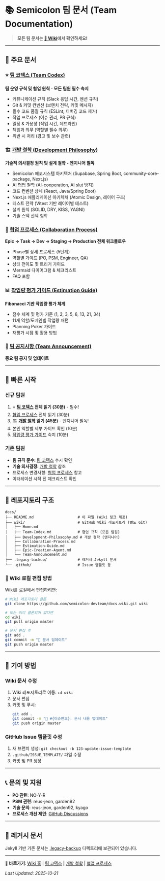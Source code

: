 # 📚 Semicolon 팀 문서 (Team Documentation)

> **모든 팀 문서는 [📖 Wiki](https://github.com/semicolon-devteam/docs/wiki)에서 확인하세요!**

---

## 📖 주요 문서

### ⭐ [팀 코덱스 (Team Codex)](https://github.com/semicolon-devteam/docs/wiki/Team-Codex)
**팀 운영 규칙 및 협업 원칙 - 모든 팀원 필수 숙지**

- 커뮤니케이션 규칙 (Slack 응답 시간, 멘션 규칙)
- Git & 커밋 컨벤션 (브랜치 전략, 커밋 메시지)
- 필수 코드 품질 규칙 (ESLint, 디버깅 코드 제거)
- 작업 프로세스 (이슈 관리, PR 규칙)
- 일정 & 가용성 (작업 시간, 데드라인)
- 책임과 의무 (역할별 필수 의무)
- 위반 시 처리 (경고 및 보수 관련)

### 🏗️ [개발 철학 (Development Philosophy)](https://github.com/semicolon-devteam/docs/wiki/Development-Philosophy)
**기술적 의사결정 원칙 및 설계 철학 - 엔지니어 필독**

- Semicolon 에코시스템 아키텍처 (Supabase, Spring Boot, community-core-package, Next.js)
- AI 협업 철학 (AI-cooperation, AI slut 방지)
- 코드 컨벤션 상세 (React, Java/Spring Boot)
- Next.js 애플리케이션 아키텍처 (Atomic Design, 레이어 구조)
- 테스트 전략 (Vitest 기반 레이어별 테스트)
- 설계 원칙 (SOLID, DRY, KISS, YAGNI)
- 기술 스택 선택 철학

### 🤝 [협업 프로세스 (Collaboration Process)](https://github.com/semicolon-devteam/docs/wiki/Collaboration-Process)
**Epic → Task → Dev → Staging → Production 전체 워크플로우**

- Phase별 상세 프로세스 (5단계)
- 역할별 가이드 (PO, PSM, Engineer, QA)
- 상태 전이도 및 트리거 가이드
- Mermaid 다이어그램 & 체크리스트
- FAQ 포함

### 📊 [작업량 평가 가이드 (Estimation Guide)](https://github.com/semicolon-devteam/docs/wiki/Estimation-Guide)
**Fibonacci 기반 작업량 평가 체계**

- 점수 체계 및 평가 기준 (1, 2, 3, 5, 8, 13, 21, 34)
- 11개 역할/도메인별 작업량 패턴
- Planning Poker 가이드
- 재평가 시점 및 활용 방법

### 📢 [팀 공지사항 (Team Announcement)](https://github.com/semicolon-devteam/docs/wiki/Team-Announcement)
**중요 팀 공지 및 업데이트**

---

## 🚀 빠른 시작

### 신규 팀원
1. ⭐ **[팀 코덱스](https://github.com/semicolon-devteam/docs/wiki/Team-Codex) 전체 읽기 (30분)** - 필수!
2. [협업 프로세스](https://github.com/semicolon-devteam/docs/wiki/Collaboration-Process) 전체 읽기 (30분)
3. 🏗️ **[개발 철학](https://github.com/semicolon-devteam/docs/wiki/Development-Philosophy) 읽기 (45분)** - 엔지니어 필독!
4. 본인 역할별 세부 가이드 확인 (10분)
5. [작업량 평가 가이드](https://github.com/semicolon-devteam/docs/wiki/Estimation-Guide) 숙지 (10분)

### 기존 팀원
- **팀 규칙 준수**: [팀 코덱스](https://github.com/semicolon-devteam/docs/wiki/Team-Codex) 수시 확인
- **기술 의사결정**: [개발 철학](https://github.com/semicolon-devteam/docs/wiki/Development-Philosophy) 참조
- 프로세스 변경사항: [협업 프로세스](https://github.com/semicolon-devteam/docs/wiki/Collaboration-Process) 참고
- 이터레이션 시작 전 체크리스트 확인

---

## 📂 레포지토리 구조

```
docs/
├── README.md                    # 이 파일 (Wiki 링크 제공)
├── wiki/                        # GitHub Wiki 레포지토리 (별도 Git)
│   ├── Home.md
│   ├── Team-Codex.md            # 협업 규칙 (모든 팀원)
│   ├── Development-Philosophy.md # 개발 철학 (엔지니어)
│   ├── Collaboration-Process.md
│   ├── Estimation-Guide.md
│   ├── Epic-Creation-Agent.md
│   └── Team-Announcement.md
├── .legacy-backup/              # 레거시 Jekyll 문서
└── .github/                     # Issue 템플릿 등
```

### 📝 Wiki 로컬 편집 방법

Wiki를 로컬에서 편집하려면:

```bash
# Wiki 레포지토리 클론
git clone https://github.com/semicolon-devteam/docs.wiki.git wiki

# 또는 이미 클론되어 있다면
cd wiki
git pull origin master

# 문서 편집 후
git add .
git commit -m "📝 문서 업데이트"
git push origin master
```

---

## 🤝 기여 방법

### Wiki 문서 수정
1. Wiki 레포지토리로 이동: `cd wiki`
2. 문서 편집
3. 커밋 및 푸시:
   ```bash
   git add .
   git commit -m "📝 #{이슈번호}: 문서 내용 업데이트"
   git push origin master
   ```

### GitHub Issue 템플릿 수정
1. 새 브랜치 생성: `git checkout -b 123-update-issue-template`
2. `.github/ISSUE_TEMPLATE/` 파일 수정
3. 커밋 및 PR 생성

---

## 📞 문의 및 지원

- **PO 관련**: NO-Y-R
- **PSM 관련**: reus-jeon, garden92
- **기술 문의**: reus-jeon, garden92, kyago
- **프로세스 개선 제안**: [GitHub Discussions](https://github.com/semicolon-devteam/docs/discussions)

---

## 📂 레거시 문서

Jekyll 기반 기존 문서는 [.legacy-backup](./.legacy-backup/) 디렉토리에 보관되어 있습니다.

---

**🔗 바로가기**: [Wiki 홈](https://github.com/semicolon-devteam/docs/wiki) | [팀 코덱스](https://github.com/semicolon-devteam/docs/wiki/Team-Codex) | [개발 철학](https://github.com/semicolon-devteam/docs/wiki/Development-Philosophy) | [협업 프로세스](https://github.com/semicolon-devteam/docs/wiki/Collaboration-Process)

_Last Updated: 2025-10-21_
